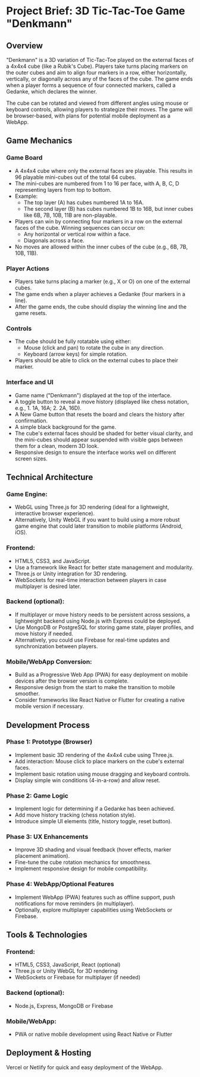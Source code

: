 # Project Brief: 3D Tic-Tac-Toe Game "Denkmann"

## Overview

"Denkmann" is a 3D variation of Tic-Tac-Toe played on the external faces of a 4x4x4 cube (like a Rubik's Cube). Players take turns placing markers on the outer cubes and aim to align four markers in a row, either horizontally, vertically, or diagonally across any of the faces of the cube. The game ends when a player forms a sequence of four connected markers, called a Gedanke, which declares the winner.

The cube can be rotated and viewed from different angles using mouse or keyboard controls, allowing players to strategize their moves. The game will be browser-based, with plans for potential mobile deployment as a WebApp.

## Game Mechanics

### Game Board

- A 4x4x4 cube where only the external faces are playable. This results in 96 playable mini-cubes out of the total 64 cubes.
- The mini-cubes are numbered from 1 to 16 per face, with A, B, C, D representing layers from top to bottom.
- Example:
  - The top layer (A) has cubes numbered 1A to 16A.
  - The second layer (B) has cubes numbered 1B to 16B, but inner cubes like 6B, 7B, 10B, 11B are non-playable.
- Players can win by connecting four markers in a row on the external faces of the cube. Winning sequences can occur on:
  - Any horizontal or vertical row within a face.
  - Diagonals across a face.
- No moves are allowed within the inner cubes of the cube (e.g., 6B, 7B, 10B, 11B).

### Player Actions

- Players take turns placing a marker (e.g., X or O) on one of the external cubes.
- The game ends when a player achieves a Gedanke (four markers in a line).
- After the game ends, the cube should display the winning line and the game resets.

### Controls

- The cube should be fully rotatable using either:
  - Mouse (click and pan) to rotate the cube in any direction.
  - Keyboard (arrow keys) for simple rotation.
- Players should be able to click on the external cubes to place their marker.

### Interface and UI

- Game name ("Denkmann") displayed at the top of the interface.
- A toggle button to reveal a move history (displayed like chess notation, e.g., 1. 1A, 16A; 2. 2A, 16D).
- A New Game button that resets the board and clears the history after confirmation.
- A simple black background for the game.
- The cube's external faces should be shaded for better visual clarity, and the mini-cubes should appear suspended with visible gaps between them for a clean, modern 3D look.
- Responsive design to ensure the interface works well on different screen sizes.

## Technical Architecture

### Game Engine:

- WebGL using Three.js for 3D rendering (ideal for a lightweight, interactive browser experience).
- Alternatively, Unity WebGL if you want to build using a more robust game engine that could later transition to mobile platforms (Android, iOS).

### Frontend:

- HTML5, CSS3, and JavaScript.
- Use a framework like React for better state management and modularity.
- Three.js or Unity integration for 3D rendering.
- WebSockets for real-time interaction between players in case multiplayer is desired later.

### Backend (optional):

- If multiplayer or move history needs to be persistent across sessions, a lightweight backend using Node.js with Express could be deployed.
- Use MongoDB or PostgreSQL for storing game state, player profiles, and move history if needed.
- Alternatively, you could use Firebase for real-time updates and synchronization between players.

### Mobile/WebApp Conversion:

- Build as a Progressive Web App (PWA) for easy deployment on mobile devices after the browser version is complete.
- Responsive design from the start to make the transition to mobile smoother.
- Consider frameworks like React Native or Flutter for creating a native mobile version if necessary.

## Development Process

### Phase 1: Prototype (Browser)

- Implement basic 3D rendering of the 4x4x4 cube using Three.js.
- Add interaction: Mouse click to place markers on the cube's external faces.
- Implement basic rotation using mouse dragging and keyboard controls.
- Display simple win conditions (4-in-a-row) and allow reset.

### Phase 2: Game Logic

- Implement logic for determining if a Gedanke has been achieved.
- Add move history tracking (chess notation style).
- Introduce simple UI elements (title, history toggle, reset button).

### Phase 3: UX Enhancements

- Improve 3D shading and visual feedback (hover effects, marker placement animation).
- Fine-tune the cube rotation mechanics for smoothness.
- Implement responsive design for mobile compatibility.

### Phase 4: WebApp/Optional Features

- Implement WebApp (PWA) features such as offline support, push notifications for move reminders (in multiplayer).
- Optionally, explore multiplayer capabilities using WebSockets or Firebase.

## Tools & Technologies

### Frontend:
- HTML5, CSS3, JavaScript, React (optional)
- Three.js or Unity WebGL for 3D rendering
- WebSockets or Firebase for multiplayer (if needed)

### Backend (optional):
- Node.js, Express, MongoDB or Firebase

### Mobile/WebApp:
- PWA or native mobile development using React Native or Flutter

## Deployment & Hosting

Vercel or Netlify for quick and easy deployment of the WebApp.
